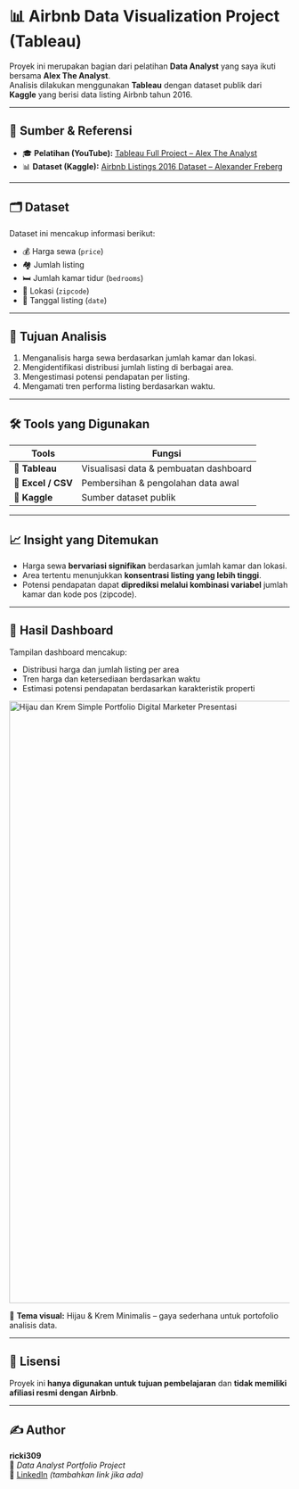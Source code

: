 # 📊 Airbnb Data Visualization Project (Tableau)

Proyek ini merupakan bagian dari pelatihan **Data Analyst** yang saya ikuti bersama **Alex The Analyst**.  
Analisis dilakukan menggunakan **Tableau** dengan dataset publik dari **Kaggle** yang berisi data listing Airbnb tahun 2016.

---

## 📂 Sumber & Referensi

- 🎓 **Pelatihan (YouTube):** [Tableau Full Project – Alex The Analyst](https://www.youtube.com/watch?v=zOR0-nygfDE&list=PLUaB-1hjhk8FE_XZ87vPPSfHqb6OcM0cF&index=32)  
- 📊 **Dataset (Kaggle):** [Airbnb Listings 2016 Dataset – Alexander Freberg](https://www.kaggle.com/datasets/alexanderfreberg/airbnb-listings-2016-dataset)

---

## 🗂 Dataset

Dataset ini mencakup informasi berikut:

- 💰 Harga sewa (`price`)
- 🏘 Jumlah listing
- 🛏 Jumlah kamar tidur (`bedrooms`)
- 📍 Lokasi (`zipcode`)
- 📅 Tanggal listing (`date`)

---

## 🎯 Tujuan Analisis

1. Menganalisis harga sewa berdasarkan jumlah kamar dan lokasi.  
2. Mengidentifikasi distribusi jumlah listing di berbagai area.  
3. Mengestimasi potensi pendapatan per listing.  
4. Mengamati tren performa listing berdasarkan waktu.  

---

## 🛠 Tools yang Digunakan

| Tools | Fungsi |
|-------|--------|
| 🧩 **Tableau** | Visualisasi data & pembuatan dashboard |
| 📑 **Excel / CSV** | Pembersihan & pengolahan data awal |
| 📂 **Kaggle** | Sumber dataset publik |

---

## 📈 Insight yang Ditemukan

- Harga sewa **bervariasi signifikan** berdasarkan jumlah kamar dan lokasi.  
- Area tertentu menunjukkan **konsentrasi listing yang lebih tinggi**.  
- Potensi pendapatan dapat **diprediksi melalui kombinasi variabel** jumlah kamar dan kode pos (zipcode).  

---

## 📸 Hasil Dashboard

Tampilan dashboard mencakup:

- Distribusi harga dan jumlah listing per area  
- Tren harga dan ketersediaan berdasarkan waktu  
- Estimasi potensi pendapatan berdasarkan karakteristik properti

<img width="1920" height="1080" alt="Hijau dan Krem Simple Portfolio Digital Marketer Presentasi" src="https://github.com/user-attachments/assets/55bfaa57-a829-4333-adb4-b3c33ed87fbc" />

🎨 **Tema visual:** Hijau & Krem Minimalis – gaya sederhana untuk portofolio analisis data.  

---

## 📜 Lisensi

Proyek ini **hanya digunakan untuk tujuan pembelajaran** dan **tidak memiliki afiliasi resmi dengan Airbnb**.

---

## ✍️ Author

**ricki309**  
💼 *Data Analyst Portfolio Project*  
🔗 [LinkedIn](https://www.linkedin.com) *(tambahkan link jika ada)*



